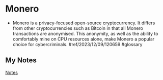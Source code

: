 # Monero
- Monero is a privacy-focused open-source cryptocurrency. It differs from other cryptocurrencies such as Bitcoin in that all Monero transactions are anonymised. This anonymity, as well as the ability to comfortably mine on CPU resources alone, make Monero a popular choice for cybercriminals. #ref/2023/12/09/120659 #glossary 
## My Notes
[Notes](mynotes/monero-notes.md)
